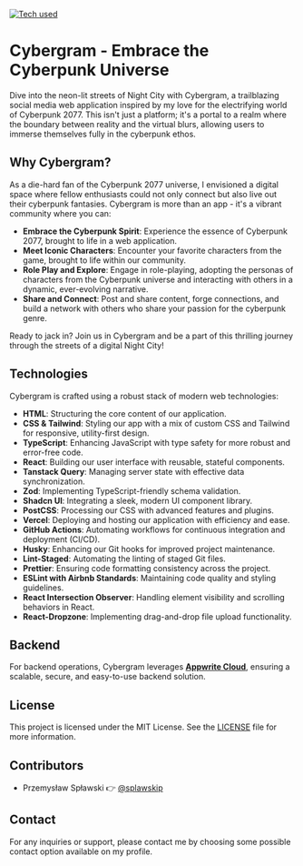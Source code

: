 [![Tech used](https://skillicons.dev/icons?i=vercel,git,github,vscode,vite,html,css,tailwind,ts,react,&theme=dark)](https://skillicons.dev)

# Cybergram - Embrace the Cyberpunk Universe

Dive into the neon-lit streets of Night City with Cybergram, a trailblazing social media web application inspired by my love for the electrifying world of Cyberpunk 2077. This isn't just a platform; it's a portal to a realm where the boundary between reality and the virtual blurs, allowing users to immerse themselves fully in the cyberpunk ethos.

## Why Cybergram?

As a die-hard fan of the Cyberpunk 2077 universe, I envisioned a digital space where fellow enthusiasts could not only connect but also live out their cyberpunk fantasies. Cybergram is more than an app - it's a vibrant community where you can:

- **Embrace the Cyberpunk Spirit**: Experience the essence of Cyberpunk 2077, brought to life in a web application.
- **Meet Iconic Characters**: Encounter your favorite characters from the game, brought to life within our community.
- **Role Play and Explore**: Engage in role-playing, adopting the personas of characters from the Cyberpunk universe and interacting with others in a dynamic, ever-evolving narrative.
- **Share and Connect**: Post and share content, forge connections, and build a network with others who share your passion for the cyberpunk genre.

Ready to jack in? Join us in Cybergram and be a part of this thrilling journey through the streets of a digital Night City!

## Technologies

Cybergram is crafted using a robust stack of modern web technologies:

- **HTML**: Structuring the core content of our application.
- **CSS & Tailwind**: Styling our app with a mix of custom CSS and Tailwind for responsive, utility-first design.
- **TypeScript**: Enhancing JavaScript with type safety for more robust and error-free code.
- **React**: Building our user interface with reusable, stateful components.
- **Tanstack Query**: Managing server state with effective data synchronization.
- **Zod**: Implementing TypeScript-friendly schema validation.
- **Shadcn UI**: Integrating a sleek, modern UI component library.
- **PostCSS**: Processing our CSS with advanced features and plugins.
- **Vercel**: Deploying and hosting our application with efficiency and ease.
- **GitHub Actions**: Automating workflows for continuous integration and deployment (CI/CD).
- **Husky**: Enhancing our Git hooks for improved project maintenance.
- **Lint-Staged**: Automating the linting of staged Git files.
- **Prettier**: Ensuring code formatting consistency across the project.
- **ESLint with Airbnb Standards**: Maintaining code quality and styling guidelines.
- **React Intersection Observer**: Handling element visibility and scrolling behaviors in React.
- **React-Dropzone**: Implementing drag-and-drop file upload functionality.

## Backend

For backend operations, Cybergram leverages [**Appwrite Cloud**](https://appwrite.io/), ensuring a scalable, secure, and easy-to-use backend solution.

## License

This project is licensed under the MIT License. See the [LICENSE](https://github.com/splawskip/CyberGram/blob/main/LICENSE) file for more information.

## Contributors

- Przemysław Spławski 👉 [@splawskip](https://github.com/splawskip)

## Contact

For any inquiries or support, please contact me by choosing some possible contact option available on my profile.
